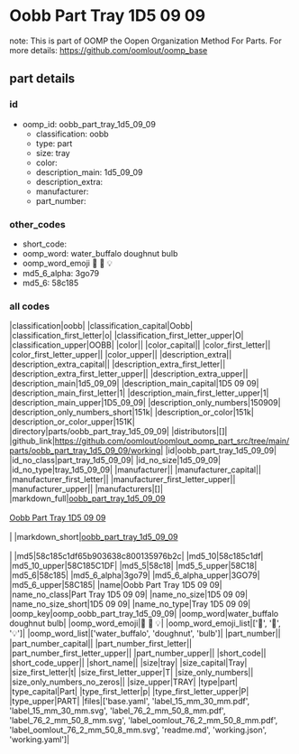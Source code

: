 # Oobb Part Tray 1D5 09 09  

note: This is part of OOMP the Oopen Organization Method For Parts. For more details: https://github.com/oomlout/oomp_base

##  part details





### id
* oomp_id: oobb_part_tray_1d5_09_09
  * classification: oobb
  * type: part
  * size: tray
  * color: 
  * description_main: 1d5_09_09
  * description_extra: 
  * manufacturer: 
  * part_number: 

### other_codes
* short_code: 
* oomp_word: water_buffalo doughnut bulb
* oomp_word_emoji :water_buffalo: :doughnut: :bulb:
* md5_6_alpha: 3go79
* md5_6: 58c185

### all codes 
|classification|oobb|
|classification_capital|Oobb|
|classification_first_letter|o|
|classification_first_letter_upper|O|
|classification_upper|OOBB|
|color||
|color_capital||
|color_first_letter||
|color_first_letter_upper||
|color_upper||
|description_extra||
|description_extra_capital||
|description_extra_first_letter||
|description_extra_first_letter_upper||
|description_extra_upper||
|description_main|1d5_09_09|
|description_main_capital|1D5 09 09|
|description_main_first_letter|1|
|description_main_first_letter_upper|1|
|description_main_upper|1D5_09_09|
|description_only_numbers|150909|
|description_only_numbers_short|151k|
|description_or_color|151k|
|description_or_color_upper|151K|
|directory|parts/oobb_part_tray_1d5_09_09|
|distributors|[]|
|github_link|https://github.com/oomlout/oomlout_oomp_part_src/tree/main/parts/oobb_part_tray_1d5_09_09/working|
|id|oobb_part_tray_1d5_09_09|
|id_no_class|part_tray_1d5_09_09|
|id_no_size|1d5_09_09|
|id_no_type|tray_1d5_09_09|
|manufacturer||
|manufacturer_capital||
|manufacturer_first_letter||
|manufacturer_first_letter_upper||
|manufacturer_upper||
|manufacturers|[]|
|markdown_full|[oobb_part_tray_1d5_09_09](https://github.com/oomlout/oomlout_oomp_part_src/tree/main/parts/oobb_part_tray_1d5_09_09/working)<br>[](https://github.com/oomlout/oomlout_oomp_part_src/tree/main/parts/oobb_part_tray_1d5_09_09/working)<br>[Oobb Part Tray 1D5 09 09](https://github.com/oomlout/oomlout_oomp_part_src/tree/main/parts/oobb_part_tray_1d5_09_09/working)<br><br>|
|markdown_short|[oobb_part_tray_1d5_09_09](https://github.com/oomlout/oomlout_oomp_part_src/tree/main/parts/oobb_part_tray_1d5_09_09/working)<br><br>|
|md5|58c185c1df65b903638c800135976b2c|
|md5_10|58c185c1df|
|md5_10_upper|58C185C1DF|
|md5_5|58c18|
|md5_5_upper|58C18|
|md5_6|58c185|
|md5_6_alpha|3go79|
|md5_6_alpha_upper|3GO79|
|md5_6_upper|58C185|
|name|Oobb Part Tray 1D5 09 09|
|name_no_class|Part Tray 1D5 09 09|
|name_no_size|1D5 09 09|
|name_no_size_short|1D5 09 09|
|name_no_type|Tray 1D5 09 09|
|oomp_key|oomp_oobb_part_tray_1d5_09_09|
|oomp_word|water_buffalo doughnut bulb|
|oomp_word_emoji|:water_buffalo: :doughnut: :bulb:|
|oomp_word_emoji_list|[':water_buffalo:', ':doughnut:', ':bulb:']|
|oomp_word_list|['water_buffalo', 'doughnut', 'bulb']|
|part_number||
|part_number_capital||
|part_number_first_letter||
|part_number_first_letter_upper||
|part_number_upper||
|short_code||
|short_code_upper||
|short_name||
|size|tray|
|size_capital|Tray|
|size_first_letter|t|
|size_first_letter_upper|T|
|size_only_numbers||
|size_only_numbers_no_zeros||
|size_upper|TRAY|
|type|part|
|type_capital|Part|
|type_first_letter|p|
|type_first_letter_upper|P|
|type_upper|PART|
|files|['base.yaml', 'label_15_mm_30_mm.pdf', 'label_15_mm_30_mm.svg', 'label_76_2_mm_50_8_mm.pdf', 'label_76_2_mm_50_8_mm.svg', 'label_oomlout_76_2_mm_50_8_mm.pdf', 'label_oomlout_76_2_mm_50_8_mm.svg', 'readme.md', 'working.json', 'working.yaml']|
